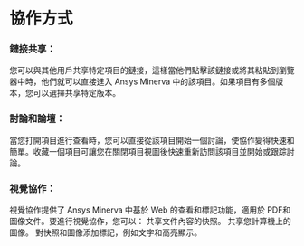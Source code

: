 # 協作方式

### 鏈接共享：

您可以與其他用戶共享特定項目的鏈接，這樣當他們點擊該鏈接或將其粘貼到瀏覽器中時，他們就可以直接進入 Ansys Minerva 中的該項目。如果項目有多個版本，您可以選擇共享特定版本。&#x20;

### 討論和論壇：

當您打開項目進行查看時，您可以直接從該項目開始一個討論，使協作變得快速和簡單。收藏一個項目可讓您在關閉項目視圖後快速重新訪問該項目並開始或跟踪討論。&#x20;

### 視覺協作：&#x20;

視覺協作提供了 Ansys Minerva 中基於 Web 的查看和標記功能，適用於 PDF和圖像文件。要進行視覺協作，您可以： 共享文件內容的快照。 共享您計算機上的圖像。 對快照和圖像添加標記，例如文字和高亮顯示。
